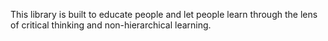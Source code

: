 This library is built to educate people and let people learn through the lens of critical thinking and non-hierarchical learning. 